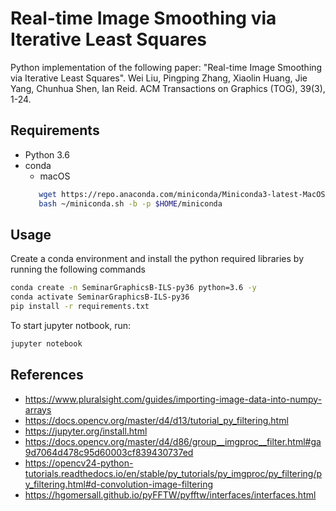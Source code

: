 # Real-time Image Smoothing via Iterative Least Squares 

Python implementation of the following paper: "Real-time Image Smoothing via Iterative Least Squares". Wei Liu, Pingping Zhang, Xiaolin Huang, Jie Yang, Chunhua Shen, Ian Reid. ACM Transactions on Graphics (TOG), 39(3), 1-24.

## Requirements

- Python 3.6
- conda
  - macOS
  ```bash
     wget https://repo.anaconda.com/miniconda/Miniconda3-latest-MacOSX-x86_64.sh -O ~/miniconda.sh
     bash ~/miniconda.sh -b -p $HOME/miniconda
   ```


## Usage

Create a conda environment and install the python required libraries by running the following commands

```bash
conda create -n SeminarGraphicsB-ILS-py36 python=3.6 -y
conda activate SeminarGraphicsB-ILS-py36
pip install -r requirements.txt
```

To start jupyter notbook, run:

```bash
jupyter notebook
```

## References
- https://www.pluralsight.com/guides/importing-image-data-into-numpy-arrays
- https://docs.opencv.org/master/d4/d13/tutorial_py_filtering.html
- https://jupyter.org/install.html
- https://docs.opencv.org/master/d4/d86/group__imgproc__filter.html#ga9d7064d478c95d60003cf839430737ed
- https://opencv24-python-tutorials.readthedocs.io/en/stable/py_tutorials/py_imgproc/py_filtering/py_filtering.html#d-convolution-image-filtering
- https://hgomersall.github.io/pyFFTW/pyfftw/interfaces/interfaces.html
